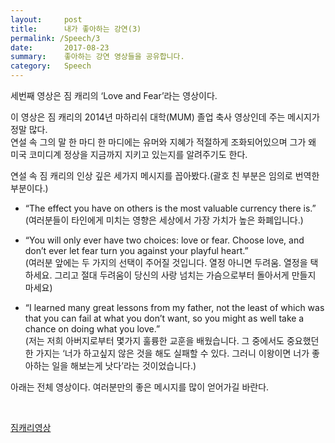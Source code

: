 ```yaml
---
layout:     post
title:      내가 좋아하는 강연(3) 
permalink: /Speech/3
date:       2017-08-23
summary:    좋아하는 강연 영상들을 공유합니다.
category: 	Speech
---
```


<p>세번째 영상은 짐 캐리의 ‘Love and Fear’라는 영상이다.</p>
<p>이 영상은 짐 캐리의 2014년 마하리쉬 대학(MUM) 졸업 축사 영상인데 주는 메시지가 정말 많다.<br>연설 속 그의 말 한 마디 한 마디에는 유머와 지혜가 적절하게 조화되어있으며 그가 왜 미국 코미디계 정상을 지금까지 지키고 있는지를 알려주기도 한다.</p>
<p>연설 속 짐 캐리의 인상 깊은 세가지 메시지를 꼽아봤다.(괄호 친 부분은 임의로 번역한 부분이다.)</p>
<ul>
<li>“The effect you have on others is the most valuable currency there is.”<br>(여러분들이 타인에게 미치는 영향은 세상에서 가장 가치가 높은 화폐입니다.)</li>
</ul>
<ul>
<li>“You will only ever have two choices: love or fear. Choose love, and don’t ever let fear turn you against your playful heart.”<br>(여러분 앞에는 두 가지의 선택이 주어질 것입니다. 열정 아니면 두려움. 열정을 택하세요. 그리고 절대 두려움이 당신의 사랑 넘치는 가슴으로부터 돌아서게 만들지 마세요)</li>
</ul>
<ul>
<li>“I learned many great lessons from my father, not the least of which was that you can fail at what you don’t want, so you might as well take a chance on doing what you love.”<br>(저는 저희 아버지로부터 몇가지 훌륭한 교훈을 배웠습니다. 그 중에서도 중요했던 한 가지는 ‘너가 하고싶지 않은 것을 해도 실패할 수 있다. 그러니 이왕이면 너가 좋아하는 일을 해보는게 낫다’라는 것이었습니다.)</li>
</ul>
<p>아래는 전체 영상이다. 여러분만의 좋은 메시지를 많이 얻어가길 바란다.</p>
<p><br></p>
<p class="oembed"><a href="https://www.youtube.com/watch?v=QO9K61NkzuA&t" data-props="" target="_blank">짐캐리영상</a></p>